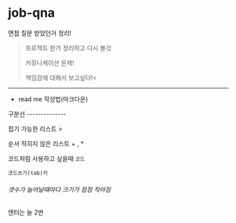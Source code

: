 # job-qna

면접 질문 받았던거 정리!

> 프로젝트 한거 정리하고 다시 볼것
> 
> 커뮤니케이션 문제!
>
> 책임감에 대해서 보고싶다!< 
------------
+ read me 작성법(마크다운)

 구분선 --------------
 
 접기 가능한 리스트 >
 
 순서 적히지 않은 리스트 + , *
 
 코드처럼 사용하고 싶을때 ``` 코드 ```
 
    코드쓰기(tab)키
 
 ###### 갯수가 늘어날때마다 크기가 점점 작아짐
 
 엔터는 늘 2번 
 
 
